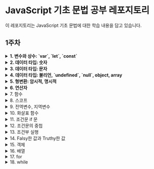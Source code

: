 # JavaScript 기초 문법 공부 레포지토리
이 레포지토리는 JavaScript 기초 문법에 대한 학습 내용을 담고 있습니다.

## 1주차

<details>
  <summary><strong>1. 변수와 상수: `var`, `let`, `const`</strong></summary>

#### 1-1. `var`
- **선언 키워드:** `var`
- **특징:** 함수 스코프를 가지고 있어 함수 내에서 선언된 변수는 함수 내에서만 유효하며 블록 스코프를 무시합니다.
- **사용 예제:**
  ```javascript
  var x = 10;
  if (true) {
    var y = 20;
    console.log(x); // 10
  }
  console.log(y); // 20

#### 1-2. `let`
- **선언 키워드:** `let`
- **특징:** 블록 스코프를 가지고 있어 블록 내에서 선언된 변수는 블록 내에서만 유효합니다.
- **사용 예제:**
  ```javascript
  let a = 30;
  if (true) {
    let b = 40;
    console.log(a); // 30
  }
  // console.log(b); // Error: b is not defined
  
#### 1-3. `const`
- **선언 키워드:** `const`
- **특징:** 상수를 선언하는 키워드로, 한 번 값을 할당하면 변경할 수 없습니다. 블록 스코프를 가집니다.
- **사용 예제:**
    ```javascript
    const PI = 3.14;
    // PI = 3.14159; // Error: Assignment to a constant variable

</details>

<details>
  <summary><strong>2. 데이터 타입: 숫자</strong></summary>

- 숫자 데이터 타입은 정수와 소수를 모두 포함하며, 다양한 수학적 연산이 가능합니다.
    ```javascript
    // 숫자 데이터 타입 예제
    let integerNumber = 42; // 정수
    let floatingPointNumber = 3.14; // 소수
    let result = integerNumber + floatingPointNumber; // 숫자 간 덧셈 연산

</details>

<details>
  <summary><strong>3. 데이터 타입: 문자</strong></summary>

#### 3-1. 문자열 생성
- JavaScript에서는 따옴표(단일 또는 이중)를 사용하여 문자열을 생성할 수 있습니다.
    ```javascript
    let singleQuotes = 'Hello, World!';
    let doubleQuotes = "Hello, World!";
    
#### 3-2. 문자열 연산
- 문자열은 + 연산자를 사용하여 연결(concatenate)할 수 있습니다.
    ```javascript
    let greeting = "Hello";
    let name = "John";
    let message = greeting + ", " + name + "!";
    // 결과: "Hello, John!"
    
#### 3-3. 문자열 길이
- length 속성을 사용하여 문자열의 길이를 얻을 수 있습니다.
    ```javascript
    let str = "JavaScript";
    let length = str.length; // 결과: 10

#### 3-4. 문자열 인덱싱과 추출
- 문자열은 각 문자에 대한 인덱스를 가지고 있으며, 이를 사용하여 특정 위치의 문자를 추출할 수 있습니다.
    ```javascript
    let str = "Hello";
    let firstChar = str[0]; // 결과: "H"
    let thirdChar = str[2]; // 결과: "l"

#### 3-5. 부분 문자열 추출
- substring() 메서드를 사용하여 부분 문자열을 추출할 수 있습니다.
    ```javascript
    let str = "JavaScript";
    let substr = str.substring(4, 8); // 결과: "Script"

#### 3-6. 문자열 검색
- indexOf() 메서드를 사용하여 특정 문자 또는 부분 문자열의 인덱스를 찾을 수 있습니다.
    ```javascript
    let str = "Hello, World!";
    let index = str.indexOf("World"); // 결과: 7

#### 3-7. 문자열 대/소문자 변환
- toUpperCase()와 toLowerCase() 메서드를 사용하여 문자열의 대문자 또는 소문자로 변환할 수 있습니다.
    ```javascript
    let str = "JavaScript";
    let upperCaseStr = str.toUpperCase(); // 결과: "JAVASCRIPT"
    let lowerCaseStr = str.toLowerCase(); // 결과: "javascript"

</details>

<details>
  <summary><strong>4. 데이터 타입: 불리언, `undefined`, `null`, object, array</strong></summary>

#### 4-1. 불리언 (Boolean)
- 불리언 데이터 타입은 `true`와 `false` 두 가지 값 중 하나를 가집니다. 주로 조건문과 논리 연산에서 사용됩니다.
    ```javascript
    let isTrue = true;
    let isFalse = false;

#### 4-2. undefined
- undefined는 값이 할당되지 않은 변수의 초기 상태를 나타냅니다.
    ```javascript
    let undefinedVariable;
    console.log(undefinedVariable); // 출력: undefined

#### 4-3. null
- null은 명시적으로 값이 없음을 나타냅니다. 변수에 명시적으로 null을 할당하여 사용할 수 있습니다.
    ```javascript
    let nullValue = null;

#### 4-4. 객체 (Object)
- 객체는 여러 속성(key-value 쌍)을 포함하는 데이터 구조입니다. 속성은 다양한 데이터 타입일 수 있습니다.
    ```javascript
    let person = {
      name: "John",
      age: 30,
      isStudent: false
    };
    
#### 4-5. 배열 (Array)
- 배열은 여러 값을 순서대로 저장하는 데이터 구조입니다. 각 값은 인덱스를 통해 접근할 수 있습니다.
    ```javascript
    let fruits = ["apple", "banana", "orange"];

</details>

<details>
  <summary><strong>5. 형변환: 암시적, 명시적</strong></summary>

#### 5-1. 암시적 형변환
- 자바스크립트 엔진이 자동으로 데이터 타입을 변환하는 것을 의미합니다.
- 주로 연산자를 사용할 때 발생하며, 예를 들어 문자열과 숫자를 더할 때 문자열로 변환됩니다.
  ```javascript
  const num = 5;
  const str = "10";
  const result = num + str; // 암시적 형변환 발생, result 값은 "510"
  
#### 5-2. 명시적 형변환
- 개발자가 의도적으로 데이터 타입을 변환하는 것을 명시적 형변환이라고 합니다.
- Number(): 숫자로의 명시적 형변환
- String(): 문자열로의 명시적 형변환
- Boolean(): 불리언으로의 명시적 형변환
  ```javascript
  let strNumber = "123";
  let numFromStr = Number(strNumber); // 문자열 "123"을 숫자로 명시적 형변환

</details>

<details>
  <summary><strong>6. 연산자</strong></summary>

#### 6-1. 산술 연산자
1. **더하기 연산자 (+)**
   - 두 숫자를 더하는 연산을 수행합니다.
     ```javascript
     let sum = 5 + 3; // 결과: 8
     ```

2. **빼기 연산자 (-)**
   - 첫 번째 숫자에서 두 번째 숫자를 뺀 연산을 수행합니다.
     ```javascript
     let difference = 7 - 4; // 결과: 3
     ```

3. **곱하기 연산자 (*)**
   - 두 숫자를 곱하는 연산을 수행합니다.
     ```javascript
     let product = 2 * 6; // 결과: 12
     ```

4. **나누기 연산자 (/)**
   - 첫 번째 숫자를 두 번째 숫자로 나눈 결과를 반환합니다.
     ```javascript
     let quotient = 10 / 2; // 결과: 5
     ```

5. **나머지 연산자 (%)**
   - 첫 번째 숫자를 두 번째 숫자로 나눈 나머지를 반환합니다.
     ```javascript
     let remainder = 9 % 4; // 결과: 1
     ```

#### 6-2. 할당 연산자

1. **등호 연산자 (`=`)**
   - 변수에 값을 할당하는 기본적인 할당 연산자입니다.

     ```javascript
     let x = 10; // 변수 x에

2. **더하기 등호 연산자 (`+=`)** 
   - 현재 변수의 값에 특정 값을 더하고 그 결과를 변수에 다시 할당합니다.

     ```javascript
     let y = 5;
     y += 3; // 변수 y에 현재 값에 3을 더한 결과를 할당 (y = y + 3)
     ```

3. **빼기 등호 연산자 (`-=`)**
   - 현재 변수의 값에서 특정 값을 빼고 그 결과를 변수에 다시 할당합니다.

     ```javascript
     let z = 8;
     z -= 2; // 변수 z에 현재 값에서 2를 뺀 결과를 할당 (z = z - 2)
     ```

4. **곱하기 등호 연산자 (`*=`)**
   - 현재 변수의 값에 특정 값을 곱하고 그 결과를 변수에 다시 할당합니다.

     ```javascript
     let a = 4;
     a *= 6; // 변수 a에 현재 값에 6을 곱한 결과를 할당 (a = a * 6)
     ```
     
#### 6-3. 비교 연산자

1. 일치 연산자 (===)
- 데이터 값과 데이터 타입이 동일한 경우에 true를 반환하는 연산자입니다.

2. 불일치 연산자 (!==)
- 데이터 값이나 데이터 타입 중 하나 이상이 다른 경우에 true를 반환하는 연산자입니다.

3. 작다 연산자 (<), 작거나 같다 연산자 (<=), 크다 연산자 (>), 크거나 같다 연산자 (>=)
- 작다 연산자 (<): 좌항이 우항보다 작은 경우 true를 반환하는 연산자입니다.
- 작거나 같다 연산자 (<=): 좌항이 우항보다 작거나 같은 경우 true를 반환하는 연산자입니다.
- 크다 연산자 (>): 좌항이 우항보다 큰 경우 true를 반환하는 연산자입니다.
- 크거나 같다 연산자 (>=): 좌항이 우항보다 크거나 같은 경우 true를 반환하는 연산자입니다.

#### 6-4. 논리 연산자
- **논리곱 연산자 (&&) :** 모두 true일 때, true 반환
- **논리합 연산자 (||) :** 두 값 중 하나라도 true인 경우 true 반환
- **논리부정 연산자 (!)**

#### 6-5. 삼항 연산자
- 조건에 따라 다른 값을 반환하는 삼항 연산자를 학습합니다.

#### 6-6. 타입 연산자
- 변수나 표현식의 데이터 타입을 반환하는 typeof 연산자에 대해 알아봅니다.

</details>


<details>
<summary>7. 함수</summary>

#### 1. **함수 선언문**
   - 두 개의 숫자를 입력받아 덧셈을 수행하는 함수
     ```javascript
     function addNumbers(num1, num2) {
       return num1 + num2;
     }
     ```

#### 2. **함수 표현식**
   - 더하기 기능을 수행하는 함수를 함수 표현식으로 정의
     ```javascript
     const addFunction = function(num1, num2) {
       return num1 + num2;
     };
     ```

</details>


<details>
<summary>8. 스코프</summary>

스코프는 변수의 유효 범위를 나타냅니다. JavaScript에서는 블록 스코프와 함수 스코프가 있습니다.

- **블록 스코프:** `let`과 `const`로 선언된 변수는 블록({}) 내에서만 유효합니다.
  ```javascript
  if (true) {
    let blockScopedVar = 10;
    const constVar = 20;
  }
  console.log(blockScopedVar); // 에러: blockScopedVar is not defined

- **함수 스코프:** 함수 스코프는 함수 내에서 선언된 변수가 함수 외부에서 접근할 수 없는 것을 의미합니다.
   ```javascript
  function exampleFunction() {
    var functionScopedVar = "Hello, Function Scope!";
    console.log(functionScopedVar);
  }
  
  console.log(functionScopedVar); // 에러: functionScopedVar is not defined

</details>


<details>
<summary>9. 전역변수, 지역변수</summary>
  
#### 9-1. 전역변수
- 전역변수는 프로그램 전체에서 접근 가능한 변수를 의미합니다. 전역변수는 어디서든지 호출이 가능하며, 주의가 필요한 부분이 있습니다.
  ```javascript
  // 전역변수 예제
  let globalVariable = "I am a global variable";
  
  function exampleFunction() {
    console.log(globalVariable); // 전역변수 호출 가능
  }

#### 9-2. 지역 변수
- 지역 변수는 함수 내에서 선언된 변수로, 해당 함수 내에서만 유효한 범위를 갖습니다. 함수 내부에서 선언되어 함수가 종료되면 소멸하게 됩니다.
  ```javascript
  function exampleFunction() {
    let localVar = "This is a local variable";
    console.log(localVar);
  }
  
  exampleFunction(); // 함수 호출
  // console.log(localVar); // 오류: localVar는 함수 외부에서 접근 불가

</details>


<details>
<summary>10. 화살표 함수</summary>

- JavaScript에서 화살표 함수는 ES6에서 도입된 새로운 함수 표현식입니다. 간결한 문법과 특정 상황에서의 유용한 특성을 제공합니다.

#### 10-1. 기본 구문
- 화살표 함수의 기본 구문은 다음과 같습니다:
  ```javascript
  const add = (a, b) => {
    return a + b;
  };

#### 10-2. 단축 구문
- 만약 함수가 한 줄로 간결하다면 중괄호와 return 키워드를 생략할 수 있습니다.
  ```javascript
  const multiply = (a, b) => a * b;

#### 10-3. 매개변수가 하나인 경우
- 매개변수가 하나인 경우 괄호를 생략할 수 있습니다.
  ```javascript
  const square = x => x * x;

</details>


<details>
<summary>11. 조건문 if 문</summary>

- JavaScript에서 조건문은 주어진 조건에 따라 코드를 실행하거나 건너뛸 수 있는 구조를 제공합니다.

#### 11-1. `if` 문
- `if` 문은 주어진 조건이 `true`인 경우에만 코드 블록을 실행합니다.
  ```javascript
  // if문
  if (조건) {
    // 조건이 true일 때 실행되는 코드 블록
  }

#### 11-2. `if-else` 문
- `if-else` 문은 주어진 조건이 참일 때와 거짓일 때 각각 다른 코드 블록을 실행합니다.
  ```javascript
  if (조건) {
    // 조건이 참일 때 실행되는 코드
  } else {
    // 조건이 거짓일 때 실행되는 코드
  }

#### 11-3. `if-else if-else` 문
- `if-else if-else` 문은 여러 조건을 순차적으로 검사하며, 처음으로 참이 되는 조건의 코드 블록을 실행합니다.
  ```javascript
  if (조건1) {
    // 조건1이 참일 때 실행되는 코드
  } else if (조건2) {
    // 조건1이 거짓이고 조건2가 참일 때 실행되는 코드
  } else {
    // 모든 조건이 거짓일 때 실행되는 코드
  }

</details>


<details>
<summary>12. 조건문의 중첩</summary>
  
- 조건문의 중첩은 여러 개의 조건문을 조합하여 복잡한 조건을 다룰 때 사용됩니다.
  ```javascript
  // 중첩된 if 문
  let num = 25;
  
  if (num > 0) {
    if (num % 2 === 0) {
      console.log("양수이면서 짝수");
    } else {
      console.log("양수이면서 홀수");
    }
  } else {
    console.log("음수이거나 0");
  }

</details>


<details>
<summary>13. 조건부 실행</summary>

#### 13-1. AND 조건(&&)
- AND 조건(`&&`)은 두 개의 조건이 모두 참일 때에만 실행됩니다. 만약 첫 번째 조건이 거짓이면 두 번째 조건은 확인되지 않습니다.
  ```javascript
  let x = 10;
  
  // x가 양수일 때에만 실행
  x > 0 && console.log("x는 양수입니다."); // x는 양수입니다.

#### 13-2. OR 조건(||)
- 삼항 연산자와 단축평가
  ```javascript
  let y; // y에는 undefined
  let z = y || 20;
  
  // y가 falsy일 때 20을 할당
  console.log(z); // 20

</details>


<details>
<summary>14. Falsy한 값과 Truthy한 값</summary>

- Falsy한 값은 조건문에서 거짓으로 간주되는 값이며, Truthy한 값은 조건문에서 참으로 간주되는 값입니다.

#### 14-1. Falsy한 값
다음은 주로 Falsy한 값으로 간주되는 값들입니다:
- `0`: 숫자 0
- `""`: 빈 문자열
- `null`: 값이 없음을 나타내는 특별한 값
- `undefined`: 변수에 값이 할당되지 않았을 때의 기본 값
- `NaN`: 숫자가 아님을 나타내는 값
- `false`: 불리언 값 false

#### 14-2. Truthy한 값
Falsy한 값이 아닌 경우는 모두 Truthy한 값으로 간주됩니다.

</details>


<details>
<summary>15. 객체</summary>

- 객체는 `key`와 `value`로 이루어진 한 쌍(pair)이다.

#### 15-1. 객체 생성 방법
1. **기본적인 객체 생성 방법:**
    객체는 중괄호 `{}`를 사용하여 생성할 수 있습니다. 예를 들면:
    ```javascript
    const myObject = {};
    ```

2. **생성자 함수를 이용한 객체 생성 방법:**
    생성자 함수를 사용하여 객체를 생성할 수도 있습니다. 예를 들면:
    ```javascript
    function Person(name, age) {
        this.name = name;
        this.age = age;
    }

    const person1 = new Person('John', 25);
    ```

#### 15-2. 접근하는 방법
객체의 속성에 접근하기 위해서는 점 표기법(`object.property`)이나 대괄호 표기법(`object['property']`)을 사용할 수 있습니다.

#### 15-3. 객체 메소드 (객체가 가진 여러가지 기능: `Object.~~`)
1. **`Object.keys()`:**
   객체의 키를 배열로 반환합니다.
   ```javascript
   const myObject = { name: 'Alice', age: 30 };
   const keys = Object.keys(myObject); // ['name', 'age']
2. **`Object.values()`:**
  객체의 값들을 배열로 반환합니다.
   ```javascript
    const myObject = { name: 'Bob', age: 28 };
    const values = Object.values(myObject); // ['Bob', 28]
3. **`Object.entries()`:**
  객체의 키와 값 쌍을 배열로 반환합니다. (2차원 배열)
   ```javascript
    const myObject = { a: 1, b: 2 };
    const entries = Object.entries(myObject); // [['a', 1], ['b', 2]]
4. **`Object.assign()`:**
  객체를 복사하거나 여러 객체를 병합합니다.
   ```javascript
    const obj1 = { a: 1, b: 2 };
    const obj2 = { b: 3, c: 4 };
    const mergedObj = Object.assign({}, obj1, obj2); // { a: 1, b: 3, c: 4 }
5. 객체 비교
  - 객체를 복사하거나 여러 객체를 병합합니다.
  - 객체는 참조형이므로 동일한 내용의 객체라도 메모리에 따로 저장되어 다르게 취급됩니다.
6. 객체 병합 : spread operater (...)
  - 객체의 속성들을 다른 객체로 병합할 수 있습니다.
     ```javascript
      const obj1 = { x: 1, y: 2 };
      const obj2 = { y: 3, z: 4 };
      const mergedObj = { ...obj1, ...obj2 }; // { x: 1, y: 3, z: 4 }

</details>


<details>
<summary>16. 배열</summary>

#### 16-1. 생성
1. **기본 생성:**
    배열은 대괄호 `[]`를 사용하여 생성할 수 있습니다.
    ```javascript
    const myArray = [];
    ```

2. **크기 지정:**
    배열의 크기를 지정하여 생성할 수 있습니다.
    ```javascript
    const arrayWithSize = new Array(5); // 배열의 길이가 5인 배열 생성
    ```

#### 16-2. 요소 접근
배열의 각 요소에는 인덱스를 사용하여 접근할 수 있습니다. 인덱스는 0부터 시작합니다.

#### 16-3. 배열 메소드
1. **`push`:**
   배열의 마지막 요소 뒤에 새로운 요소를 추가합니다.
   ```javascript
   const myArray = [1, 2, 3];
   myArray.push(4); // [1, 2, 3, 4]
2. **`pop`:**
   배열의 마지막 요소를 삭제합니다.
   ```javascript
    const myArray = [1, 2, 3];
    myArray.pop(); // [1, 2]
3. **`shift`:**
   배열의 첫 번째 요소를 삭제합니다.
   ```javascript
    const myArray = [1, 2, 3];
    myArray.shift(); // [2, 3]
4. **`unshift`:**
   배열의 첫 번째 요소로 새로운 요소를 추가합니다.
   ```javascript
    const myArray = [1, 2, 3];
    myArray.unshift(0); // [0, 1, 2, 3]
5. **`splice`:**
   배열의 특정 위치에서부터 지정된 개수만큼의 요소를 삭제하고 새로운 요소를 추가할 수 있습니다.
   ```javascript
    const myArray = [1, 2, 3];
    myArray.unshift(0); // [0, 1, 2, 3]
6. **`slice`:**
   배열의 특정 범위의 요소로 새로운 배열을 반환합니다.
   ```javascript
    const myArray = [1, 2, 3, 4, 5];
    const newArray = myArray.slice(1, 4); // [2, 3, 4]

#### 16-4. forEach, map, filter, find
1. **`forEach`:**
   - 배열의 각 요소에 대해 주어진 함수를 실행합니다.
   - 반환값이 없으며, 기존 배열을 변경할 수 있습니다.
   ```javascript
   const numbers = [1, 2, 3];
   numbers.forEach((num) => console.log(num));
2. **`map`:**
    - 배열의 각 요소에 대해 주어진 함수를 실행하고, 그 결과를 새로운 배열로 반환합니다.
    - 항상 원본 배열의 길이만큼의 새로운 배열을 생성합니다.
    ```javascript
    const numbers = [1, 2, 3];
    const doubled = numbers.map((num) => num * 2);
3. **`filter`:**
    - 배열의 각 요소에 대해 주어진 함수의 조건을 만족하는 요소들로 이루어진 새로운 배열을 반환합니다.
    - 반환 조건이 true일 경우에만 새로운 배열에 포함됩니다.
   ```javascript
    const numbers = [1, 2, 3, 4, 5];
    const evenNumbers = numbers.filter((num) => num % 2 === 0);
4. **`find`:**
    - 배열의 각 요소에 대해 주어진 함수의 조건을 만족하는 첫 번째 요소를 반환합니다.
    - 조건을 만족하는 요소가 없으면 undefined를 반환합니다.
   ```javascript
    const numbers = [1, 2, 3, 4, 5];
    const firstEvenNumber = numbers.find((num) => num % 2 === 0);

</details>

<details>
<summary>17. for</summary>

#### 17-1. for 문
   - `for` 문은 일정한 횟수만큼 코드 블록을 반복 실행하는 데 사용됩니다.
   - 주로 배열과 함께 사용되며, 배열의 각 요소에 접근하는 데 많이 활용됩니다.
     ```javascript
     for (let i = 0; i < 5; i++) {
         console.log(i); // 0, 1, 2, 3, 4
     }
     
#### 17-2. for ~ in 문
  - for...in 문은 객체의 열거 가능한 속성에 대해 반복하는 데 사용됩니다.
  - 주로 객체의 속성을 순회하거나 반복적인 작업을 수행할 때 활용됩니다.
     ```javascript
    const person = { name: 'Alice', age: 30, job: 'Engineer' };
    for (const key in person) {
        console.log(`${key}: ${person[key]}`);
    }

  주의: for...in은 배열에 대해서도 사용할 수 있지만, 배열의 인덱스를 순회하는 데 사용됩니다. 
  배열 요소에 직접 접근하기 위해선 for...of를 사용하는 것이 권장됩니다.

</details>


<details>
<summary>18. while</summary>

#### 18-1. while 문
   - `while` 문은 주어진 조건이 `true`인 동안 코드 블록을 반복 실행하는 데 사용됩니다.
   - 반복 실행 전에 조건을 먼저 평가하므로, 조건이 거짓인 경우 코드 블록은 한 번도 실행되지 않을 수 있습니다.
     ```javascript
     let i = 0;
     while (i < 5) {
         console.log(i); // 0, 1, 2, 3, 4
         i++;
     }

#### 18-2. do ~ while 문
  - do...while 문은 코드 블록을 실행한 후 조건을 평가합니다. 따라서 코드 블록은 최소한 한 번은 실행됩니다.
  - do...while은 조건을 뒤늦게 체크하므로, 코드 블록이 최소한 한 번은 실행되어야 하는 상황에서 유용합니다.
     ```javascript
    let i = 0;
    do {
        console.log(i); // 0
        i++;
    } while (i < 0); // 조건이 거짓이지만 최소한 한 번은 실행됨


</details>




